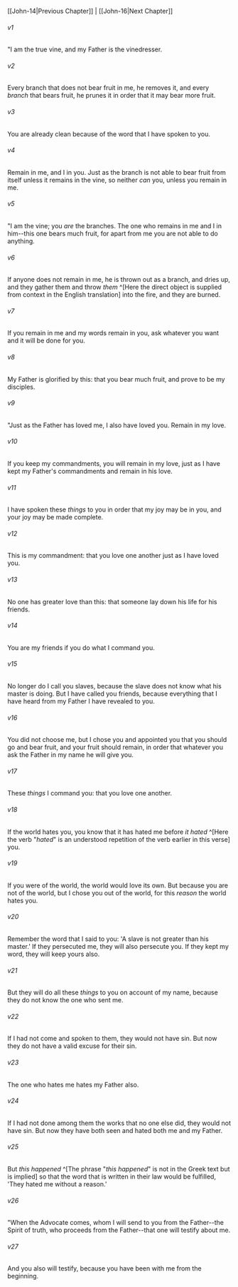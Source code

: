 ﻿---
aliases:
  - John 15
---

[[John-14|Previous Chapter]] | [[John-16|Next Chapter]]

###### v1
"I am the true vine, and my Father is the vinedresser.

###### v2
Every branch that does not bear fruit in me, he removes it, and every _branch_ that bears fruit, he prunes it in order that it may bear more fruit.

###### v3
You are already clean because of the word that I have spoken to you.

###### v4
Remain in me, and I in you. Just as the branch is not able to bear fruit from itself unless it remains in the vine, so neither _can_ you, unless you remain in me.

###### v5
"I am the vine; you _are_ the branches. The one who remains in me and I in him--this one bears much fruit, for apart from me you are not able to do anything.

###### v6
If anyone does not remain in me, he is thrown out as a branch, and dries up, and they gather them and throw _them_ ^[Here the direct object is supplied from context in the English translation] into the fire, and they are burned.

###### v7
If you remain in me and my words remain in you, ask whatever you want and it will be done for you.

###### v8
My Father is glorified by this: that you bear much fruit, and prove to be my disciples.

###### v9
"Just as the Father has loved me, I also have loved you. Remain in my love.

###### v10
If you keep my commandments, you will remain in my love, just as I have kept my Father's commandments and remain in his love.

###### v11
I have spoken these _things_ to you in order that my joy may be in you, and your joy may be made complete.

###### v12
This is my commandment: that you love one another just as I have loved you.

###### v13
No one has greater love than this: that someone lay down his life for his friends.

###### v14
You are my friends if you do what I command you.

###### v15
No longer do I call you slaves, because the slave does not know what his master is doing. But I have called you friends, because everything that I have heard from my Father I have revealed to you.

###### v16
You did not choose me, but I chose you and appointed you that you should go and bear fruit, and your fruit should remain, in order that whatever you ask the Father in my name he will give you.

###### v17
These _things_ I command you: that you love one another.

###### v18
If the world hates you, you know that it has hated me before _it hated_ ^[Here the verb "_hated_" is an understood repetition of the verb earlier in this verse] you.

###### v19
If you were of the world, the world would love its own. But because you are not of the world, but I chose you out of the world, for this _reason_ the world hates you.

###### v20
Remember the word that I said to you: 'A slave is not greater than his master.' If they persecuted me, they will also persecute you. If they kept my word, they will keep yours also.

###### v21
But they will do all these _things_ to you on account of my name, because they do not know the one who sent me.

###### v22
If I had not come and spoken to them, they would not have sin. But now they do not have a valid excuse for their sin.

###### v23
The one who hates me hates my Father also.

###### v24
If I had not done among them the works that no one else did, they would not have sin. But now they have both seen and hated both me and my Father.

###### v25
But _this happened_ ^[The phrase "_this happened_" is not in the Greek text but is implied] so that the word that is written in their law would be fulfilled, 'They hated me without a reason.'

###### v26
"When the Advocate comes, whom I will send to you from the Father--the Spirit of truth, who proceeds from the Father--that one will testify about me.

###### v27
And you also will testify, because you have been with me from the beginning.